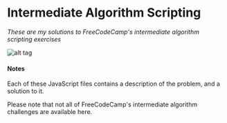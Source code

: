# Intermediate Algorithm Scripting

*These are my solutions to FreeCodeCamp's intermediate algorithm scripting exercises*

![alt tag](http://s30.postimg.org/ii3z0h4o1/algorithms.png)

#### Notes

Each of these JavaScript files contains a description of the problem, and a solution to it.

Please note that not all of FreeCodeCamp's intermediate algorithm challenges are available here.
